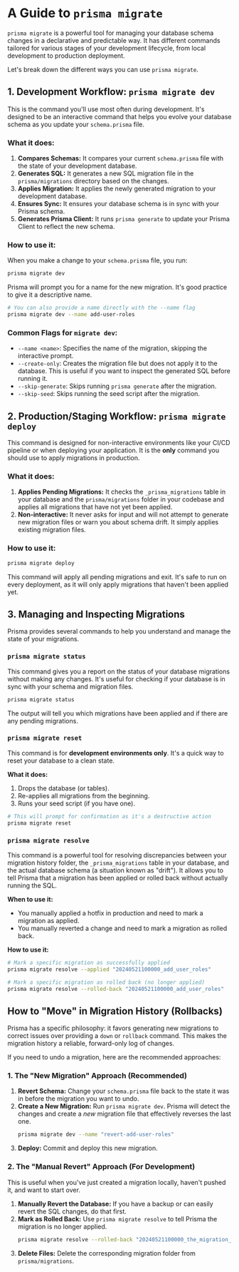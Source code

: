 # A Guide to `prisma migrate`

`prisma migrate` is a powerful tool for managing your database schema changes in a declarative and predictable way. It has different commands tailored for various stages of your development lifecycle, from local development to production deployment.

Let's break down the different ways you can use `prisma migrate`.

## 1. Development Workflow: `prisma migrate dev`

This is the command you'll use most often during development. It's designed to be an interactive command that helps you evolve your database schema as you update your `schema.prisma` file.

### What it does:
1.  **Compares Schemas:** It compares your current `schema.prisma` file with the state of your development database.
2.  **Generates SQL:** It generates a new SQL migration file in the `prisma/migrations` directory based on the changes.
3.  **Applies Migration:** It applies the newly generated migration to your development database.
4.  **Ensures Sync:** It ensures your database schema is in sync with your Prisma schema.
5.  **Generates Prisma Client:** It runs `prisma generate` to update your Prisma Client to reflect the new schema.

### How to use it:

When you make a change to your `schema.prisma` file, you run:

```bash
prisma migrate dev
```

Prisma will prompt you for a name for the new migration. It's good practice to give it a descriptive name.

```bash
# You can also provide a name directly with the --name flag
prisma migrate dev --name add-user-roles
```

### Common Flags for `migrate dev`:

*   `--name <name>`: Specifies the name of the migration, skipping the interactive prompt.
*   `--create-only`: Creates the migration file but does not apply it to the database. This is useful if you want to inspect the generated SQL before running it.
*   `--skip-generate`: Skips running `prisma generate` after the migration.
*   `--skip-seed`: Skips running the seed script after the migration.

## 2. Production/Staging Workflow: `prisma migrate deploy`

This command is designed for non-interactive environments like your CI/CD pipeline or when deploying your application. It is the **only** command you should use to apply migrations in production.

### What it does:
1.  **Applies Pending Migrations:** It checks the `_prisma_migrations` table in your database and the `prisma/migrations` folder in your codebase and applies all migrations that have not yet been applied.
2.  **Non-interactive:** It never asks for input and will not attempt to generate new migration files or warn you about schema drift. It simply applies existing migration files.

### How to use it:

```bash
prisma migrate deploy
```

This command will apply all pending migrations and exit. It's safe to run on every deployment, as it will only apply migrations that haven't been applied yet.

## 3. Managing and Inspecting Migrations

Prisma provides several commands to help you understand and manage the state of your migrations.

### `prisma migrate status`

This command gives you a report on the status of your database migrations without making any changes. It's useful for checking if your database is in sync with your schema and migration files.

```bash
prisma migrate status
```

The output will tell you which migrations have been applied and if there are any pending migrations.

### `prisma migrate reset`

This command is for **development environments only**. It's a quick way to reset your database to a clean state.

**What it does:**
1.  Drops the database (or tables).
2.  Re-applies all migrations from the beginning.
3.  Runs your seed script (if you have one).

```bash
# This will prompt for confirmation as it's a destructive action
prisma migrate reset
```

### `prisma migrate resolve`

This command is a powerful tool for resolving discrepancies between your migration history folder, the `_prisma_migrations` table in your database, and the actual database schema (a situation known as "drift"). It allows you to tell Prisma that a migration has been applied or rolled back without actually running the SQL.

**When to use it:**
*   You manually applied a hotfix in production and need to mark a migration as applied.
*   You manually reverted a change and need to mark a migration as rolled back.

**How to use it:**

```bash
# Mark a specific migration as successfully applied
prisma migrate resolve --applied "20240521100000_add_user_roles"

# Mark a specific migration as rolled back (no longer applied)
prisma migrate resolve --rolled-back "20240521100000_add_user_roles"
```

## How to "Move" in Migration History (Rollbacks)

Prisma has a specific philosophy: it favors generating new migrations to correct issues over providing a `down` or `rollback` command. This makes the migration history a reliable, forward-only log of changes.

If you need to undo a migration, here are the recommended approaches:

### 1. The "New Migration" Approach (Recommended)

1.  **Revert Schema:** Change your `schema.prisma` file back to the state it was in before the migration you want to undo.
2.  **Create a New Migration:** Run `prisma migrate dev`. Prisma will detect the changes and create a *new* migration file that effectively reverses the last one.
    ```bash
    prisma migrate dev --name "revert-add-user-roles"
    ```
3.  **Deploy:** Commit and deploy this new migration.

### 2. The "Manual Revert" Approach (For Development)

This is useful when you've just created a migration locally, haven't pushed it, and want to start over.

1.  **Manually Revert the Database:** If you have a backup or can easily revert the SQL changes, do that first.
2.  **Mark as Rolled Back:** Use `prisma migrate resolve` to tell Prisma the migration is no longer applied.
    ```bash
    prisma migrate resolve --rolled-back "20240521100000_the_migration_to_undo"
    ```
3.  **Delete Files:** Delete the corresponding migration folder from `prisma/migrations`.
